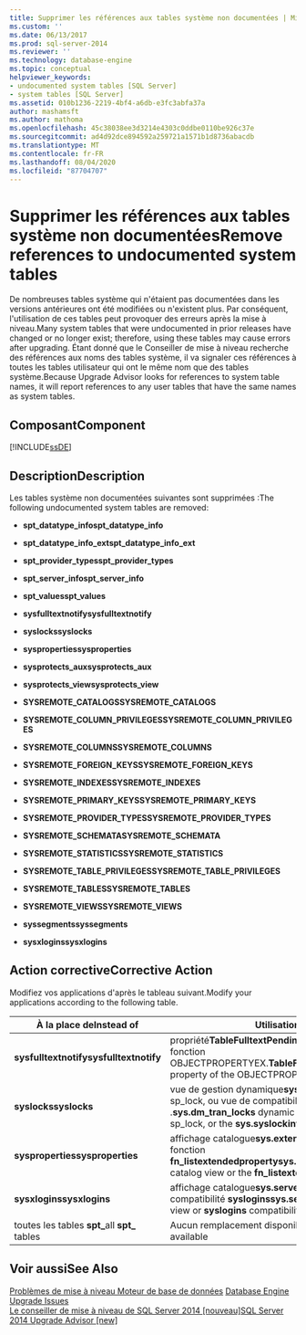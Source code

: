 ```yaml
---
title: Supprimer les références aux tables système non documentées | Microsoft Docs
ms.custom: ''
ms.date: 06/13/2017
ms.prod: sql-server-2014
ms.reviewer: ''
ms.technology: database-engine
ms.topic: conceptual
helpviewer_keywords:
- undocumented system tables [SQL Server]
- system tables [SQL Server]
ms.assetid: 010b1236-2219-4bf4-a6db-e3fc3abfa37a
author: mashamsft
ms.author: mathoma
ms.openlocfilehash: 45c38038ee3d3214e4303c0ddbe0110be926c37e
ms.sourcegitcommit: ad4d92dce894592a259721a1571b1d8736abacdb
ms.translationtype: MT
ms.contentlocale: fr-FR
ms.lasthandoff: 08/04/2020
ms.locfileid: "87704707"
---
```

# <a name="remove-references-to-undocumented-system-tables"></a><span data-ttu-id="32985-102">Supprimer les références aux tables système non documentées</span><span class="sxs-lookup"><span data-stu-id="32985-102">Remove references to undocumented system tables</span></span>
  <span data-ttu-id="32985-103">De nombreuses tables système qui n'étaient pas documentées dans les versions antérieures ont été modifiées ou n'existent plus. Par conséquent, l'utilisation de ces tables peut provoquer des erreurs après la mise à niveau.</span><span class="sxs-lookup"><span data-stu-id="32985-103">Many system tables that were undocumented in prior releases have changed or no longer exist; therefore, using these tables may cause errors after upgrading.</span></span> <span data-ttu-id="32985-104">Étant donné que le Conseiller de mise à niveau recherche des références aux noms des tables système, il va signaler ces références à toutes les tables utilisateur qui ont le même nom que des tables système.</span><span class="sxs-lookup"><span data-stu-id="32985-104">Because Upgrade Advisor looks for references to system table names, it will report references to any user tables that have the same names as system tables.</span></span>  
  
## <a name="component"></a><span data-ttu-id="32985-105">Composant</span><span class="sxs-lookup"><span data-stu-id="32985-105">Component</span></span>  
 [!INCLUDE[ssDE](../../includes/ssde-md.md)]  
  
## <a name="description"></a><span data-ttu-id="32985-106">Description</span><span class="sxs-lookup"><span data-stu-id="32985-106">Description</span></span>  
 <span data-ttu-id="32985-107">Les tables système non documentées suivantes sont supprimées :</span><span class="sxs-lookup"><span data-stu-id="32985-107">The following undocumented system tables are removed:</span></span>  
  
-   <span data-ttu-id="32985-108">**spt_datatype_info**</span><span class="sxs-lookup"><span data-stu-id="32985-108">**spt_datatype_info**</span></span>  
  
-   <span data-ttu-id="32985-109">**spt_datatype_info_ext**</span><span class="sxs-lookup"><span data-stu-id="32985-109">**spt_datatype_info_ext**</span></span>  
  
-   <span data-ttu-id="32985-110">**spt_provider_types**</span><span class="sxs-lookup"><span data-stu-id="32985-110">**spt_provider_types**</span></span>  
  
-   <span data-ttu-id="32985-111">**spt_server_info**</span><span class="sxs-lookup"><span data-stu-id="32985-111">**spt_server_info**</span></span>  
  
-   <span data-ttu-id="32985-112">**spt_values**</span><span class="sxs-lookup"><span data-stu-id="32985-112">**spt_values**</span></span>  
  
-   <span data-ttu-id="32985-113">**sysfulltextnotify**</span><span class="sxs-lookup"><span data-stu-id="32985-113">**sysfulltextnotify**</span></span>  
  
-   <span data-ttu-id="32985-114">**syslocks**</span><span class="sxs-lookup"><span data-stu-id="32985-114">**syslocks**</span></span>  
  
-   <span data-ttu-id="32985-115">**sysproperties**</span><span class="sxs-lookup"><span data-stu-id="32985-115">**sysproperties**</span></span>  
  
-   <span data-ttu-id="32985-116">**sysprotects_aux**</span><span class="sxs-lookup"><span data-stu-id="32985-116">**sysprotects_aux**</span></span>  
  
-   <span data-ttu-id="32985-117">**sysprotects_view**</span><span class="sxs-lookup"><span data-stu-id="32985-117">**sysprotects_view**</span></span>  
  
-   <span data-ttu-id="32985-118">**SYSREMOTE_CATALOGS**</span><span class="sxs-lookup"><span data-stu-id="32985-118">**SYSREMOTE_CATALOGS**</span></span>  
  
-   <span data-ttu-id="32985-119">**SYSREMOTE_COLUMN_PRIVILEGES**</span><span class="sxs-lookup"><span data-stu-id="32985-119">**SYSREMOTE_COLUMN_PRIVILEGES**</span></span>  
  
-   <span data-ttu-id="32985-120">**SYSREMOTE_COLUMNS**</span><span class="sxs-lookup"><span data-stu-id="32985-120">**SYSREMOTE_COLUMNS**</span></span>  
  
-   <span data-ttu-id="32985-121">**SYSREMOTE_FOREIGN_KEYS**</span><span class="sxs-lookup"><span data-stu-id="32985-121">**SYSREMOTE_FOREIGN_KEYS**</span></span>  
  
-   <span data-ttu-id="32985-122">**SYSREMOTE_INDEXES**</span><span class="sxs-lookup"><span data-stu-id="32985-122">**SYSREMOTE_INDEXES**</span></span>  
  
-   <span data-ttu-id="32985-123">**SYSREMOTE_PRIMARY_KEYS**</span><span class="sxs-lookup"><span data-stu-id="32985-123">**SYSREMOTE_PRIMARY_KEYS**</span></span>  
  
-   <span data-ttu-id="32985-124">**SYSREMOTE_PROVIDER_TYPES**</span><span class="sxs-lookup"><span data-stu-id="32985-124">**SYSREMOTE_PROVIDER_TYPES**</span></span>  
  
-   <span data-ttu-id="32985-125">**SYSREMOTE_SCHEMATA**</span><span class="sxs-lookup"><span data-stu-id="32985-125">**SYSREMOTE_SCHEMATA**</span></span>  
  
-   <span data-ttu-id="32985-126">**SYSREMOTE_STATISTICS**</span><span class="sxs-lookup"><span data-stu-id="32985-126">**SYSREMOTE_STATISTICS**</span></span>  
  
-   <span data-ttu-id="32985-127">**SYSREMOTE_TABLE_PRIVILEGES**</span><span class="sxs-lookup"><span data-stu-id="32985-127">**SYSREMOTE_TABLE_PRIVILEGES**</span></span>  
  
-   <span data-ttu-id="32985-128">**SYSREMOTE_TABLES**</span><span class="sxs-lookup"><span data-stu-id="32985-128">**SYSREMOTE_TABLES**</span></span>  
  
-   <span data-ttu-id="32985-129">**SYSREMOTE_VIEWS**</span><span class="sxs-lookup"><span data-stu-id="32985-129">**SYSREMOTE_VIEWS**</span></span>  
  
-   <span data-ttu-id="32985-130">**syssegments**</span><span class="sxs-lookup"><span data-stu-id="32985-130">**syssegments**</span></span>  
  
-   <span data-ttu-id="32985-131">**sysxlogins**</span><span class="sxs-lookup"><span data-stu-id="32985-131">**sysxlogins**</span></span>  
  
## <a name="corrective-action"></a><span data-ttu-id="32985-132">Action corrective</span><span class="sxs-lookup"><span data-stu-id="32985-132">Corrective Action</span></span>  
 <span data-ttu-id="32985-133">Modifiez vos applications d'après le tableau suivant.</span><span class="sxs-lookup"><span data-stu-id="32985-133">Modify your applications according to the following table.</span></span>  
  
|<span data-ttu-id="32985-134">À la place de</span><span class="sxs-lookup"><span data-stu-id="32985-134">Instead of</span></span>|<span data-ttu-id="32985-135">Utilisation</span><span class="sxs-lookup"><span data-stu-id="32985-135">Use</span></span>|  
|----------------|---------|  
|<span data-ttu-id="32985-136">**sysfulltextnotify**</span><span class="sxs-lookup"><span data-stu-id="32985-136">**sysfulltextnotify**</span></span>|<span data-ttu-id="32985-137">propriété**TableFulltextPendingChanges** de la fonction OBJECTPROPERTYEX.</span><span class="sxs-lookup"><span data-stu-id="32985-137">**TableFulltextPendingChanges** property of the OBJECTPROPERTYEX function.</span></span>|  
|<span data-ttu-id="32985-138">**syslocks**</span><span class="sxs-lookup"><span data-stu-id="32985-138">**syslocks**</span></span>|<span data-ttu-id="32985-139">vue de gestion dynamique**sys.dm_tran_locks** , sp_lock, ou vue de compatibilité **sys.syslockinfo** .</span><span class="sxs-lookup"><span data-stu-id="32985-139">**sys.dm_tran_locks** dynamic management view, or sp_lock, or the **sys.syslockinfo** compatibility view.</span></span>|  
|<span data-ttu-id="32985-140">**sysproperties**</span><span class="sxs-lookup"><span data-stu-id="32985-140">**sysproperties**</span></span>|<span data-ttu-id="32985-141">affichage catalogue**sys.extended_properties** ou fonction **fn_listextendedproperty**</span><span class="sxs-lookup"><span data-stu-id="32985-141">**sys.extended_properties** catalog view or the **fn_listextendedproperty** function</span></span>|  
|<span data-ttu-id="32985-142">**sysxlogins**</span><span class="sxs-lookup"><span data-stu-id="32985-142">**sysxlogins**</span></span>|<span data-ttu-id="32985-143">affichage catalogue**sys.server_principals** ou vue de compatibilité **syslogins**</span><span class="sxs-lookup"><span data-stu-id="32985-143">**sys.server_principals** catalog view or **syslogins** compatibility view.</span></span>|  
|<span data-ttu-id="32985-144">toutes les tables **spt_**</span><span class="sxs-lookup"><span data-stu-id="32985-144">all **spt_** tables</span></span>|<span data-ttu-id="32985-145">Aucun remplacement disponible</span><span class="sxs-lookup"><span data-stu-id="32985-145">No replacement available</span></span>|  
  
## <a name="see-also"></a><span data-ttu-id="32985-146">Voir aussi</span><span class="sxs-lookup"><span data-stu-id="32985-146">See Also</span></span>  
 <span data-ttu-id="32985-147">[Problèmes de mise à niveau Moteur de base de données](../../../2014/sql-server/install/database-engine-upgrade-issues.md) </span><span class="sxs-lookup"><span data-stu-id="32985-147">[Database Engine Upgrade Issues](../../../2014/sql-server/install/database-engine-upgrade-issues.md) </span></span>  
 [<span data-ttu-id="32985-148">Le conseiller de mise à niveau de SQL Server 2014 &#91;nouveau&#93;</span><span class="sxs-lookup"><span data-stu-id="32985-148">SQL Server 2014 Upgrade Advisor &#91;new&#93;</span></span>](sql-server-2014-upgrade-advisor.md)  
  
  
